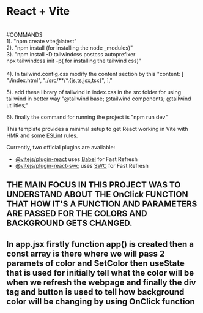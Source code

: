 # React + Vite
<br>
#COMMANDS
<br>
1). "npm create vite@latest"
<br>
2). "npm install (for installing the node _modules)"
<br>
3). "npm install -D tailwindcss postcss autoprefixer
    <br>
    npx tailwindcss init -p( for installing the tailwind css)"
    <br>
    <br>
4). In tailwind.config.css modify the content section by this 
"content: [
    "./index.html",
    "./src/**/*.{js,ts,jsx,tsx}",
  ],"
  
  <br>

5). add these library of tailwind in index.css in the src folder for using tailwind in better way 
"@tailwind base;
@tailwind components;
@tailwind utilities;</h2>"
<br>

6). finally the command for running the project is "npm run dev"
    

This template provides a minimal setup to get React working in Vite with HMR and some ESLint rules.

Currently, two official plugins are available:

- [@vitejs/plugin-react](https://github.com/vitejs/vite-plugin-react/blob/main/packages/plugin-react/README.md) uses [Babel](https://babeljs.io/) for Fast Refresh
- [@vitejs/plugin-react-swc](https://github.com/vitejs/vite-plugin-react-swc) uses [SWC](https://swc.rs/) for Fast Refresh

<h2>THE MAIN FOCUS IN THIS PROJECT WAS TO UNDERSTAND ABOUT THE OnClick FUNCTION THAT HOW IT'S A FUNCTION AND PARAMETERS ARE PASSED FOR THE COLORS AND BACKGROUND GETS CHANGED. </h2>

<H2> In app.jsx firstly function app() is created then a const array is there where we will pass 2 paramets of color and SetColor then useState that is used for initially tell what the color will be when we refresh the webpage and finally the div tag and button is used to tell how background color will be changing by using OnClick function</H2>
